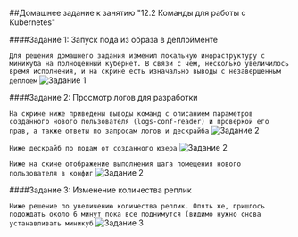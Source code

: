 ##Домашнее задание к занятию "12.2 Команды для работы с Kubernetes"

####Задание 1: Запуск пода из образа в деплойменте

```Для решения домашнего задания изменил локальную инфраструктуру с миникуба на полноценный кубернет. В связи с чем, несколько увеличилось время исполнения, и на скрине есть изначально выводы с незавершенным деплоем```
![Задание 1](https://github.com/alsxs/devops_dz/tree/main/devkub/12.2/pics/1-dep_2-rep.png "Шаги решения по заданию 1")


####Задание 2: Просмотр логов для разработки

```На скрине ниже приведены выводы команд с описанием параметров созданного нового пользователя (logs-conf-reader) и проверкой его прав, а также ответы по запросам логов и дескрайба```
![Задание 2](https://github.com/alsxs/devops_dz/tree/main/devkub/12.2/pics/new_user_and_test_rules.png "Шаги решения по заданию 2")

```Ниже дескрайб по подам от созданного юзера```
![Задание 2](https://github.com/alsxs/devops_dz/tree/main/devkub/12.2/pics/new_user_descr.png "Шаги решения по заданию 2")

```Ниже на скине отображение выполнения шага помещения нового пользователя в конфиг```
![Задание 2](https://github.com/alsxs/devops_dz/tree/main/devkub/12.2/pics/new_user_inconf.png "Шаги решения по заданию 2")

####Задание 3: Изменение количества реплик

```Ниже решение по увеличению количества реплик. Опять же, пришлось подождать около 6 минут пока все поднимутся (видимо нужно снова устанавливать миникуб```
![Задание 3](https://github.com/alsxs/devops_dz/tree/main/devkub/12.2/pics/new_user_descr.png "Шаги решения по заданию 3")

